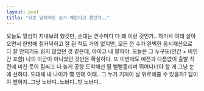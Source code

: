 ```yaml
---
layout: post
title: "뒤로 넘어져도 코가 깨진다고 했던가.."
---
```


오늘도 열심히 지내보려 했것만, 손대는 껀수마다 다 왜 이런 것인가..
하기사 여태 살아오면서 한방에 철커덕하고 잘 된 적도 거의 없지만, 모든 껀 수가 완벽한 동시패션으로
다 잘 안되기도 쉽지 않았던 것 같은데, 아이고 내 팔자야. 
오늘은 그 누구도(인간 + 비인간 포함) 나의 아군이 아니었던 것만은 확실하다.
또 이번에도 예전과 다름없이 출발 직전에 미친 듯이 짐싸고 다 늦게 공항 도착해선
땀 뻘뻘흘리며 뛰어다녀야 할 게 그냥 눈에 선하다. 도대체 내 나이가 몇 인데 여태..
그 누가 기꺼이 날 위로해줄 수 있을까? 
답이야 뻔하지..그냥 노바디..노바디..벗 노바디..


